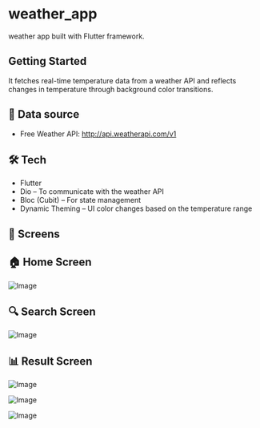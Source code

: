 # weather_app

weather app built with Flutter framework.

## Getting Started

It fetches real-time temperature data from a weather API and reflects changes in temperature through background color transitions.

## 📌 Data source

- Free Weather API: http://api.weatherapi.com/v1

## 🛠️ Tech

- Flutter
- Dio – To communicate with the weather API
- Bloc (Cubit) – For state management
- Dynamic Theming – UI color changes based on the temperature range

## 📱 Screens

## 🏠 Home Screen

![Image](https://github.com/user-attachments/assets/d1bc33c7-5026-4971-99c1-c91e8cb252be)

## 🔍 Search Screen

![Image](https://github.com/user-attachments/assets/a2cdc87d-9f27-4407-9518-1a5ac65e378b)

## 📊 Result Screen

![Image](https://github.com/user-attachments/assets/23b7482f-37d1-44ca-a754-2c6f16f40d70)

![Image](https://github.com/user-attachments/assets/b857d519-4999-4c70-915e-969bbe709dc2)

![Image](https://github.com/user-attachments/assets/12ce4e64-8cb6-466e-8727-d5f5363bd049)
